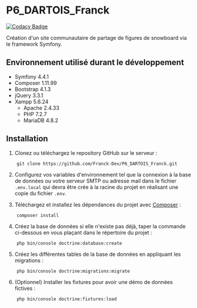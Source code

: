 # P6_DARTOIS_Franck

[![Codacy Badge](https://api.codacy.com/project/badge/Grade/4945f9c89b554816a4b29603eceaf0e6)](https://app.codacy.com/gh/Franck-Dev/P6_DARTOIS_Franck?utm_source=github.com&utm_medium=referral&utm_content=Franck-Dev/P6_DARTOIS_Franck&utm_campaign=Badge_Grade_Settings)

Création d'un site communautaire de partage de figures de snowboard via le framework Symfony.

## Environnement utilisé durant le développement
* Symfony 4.4.1
* Composer 1.11.99
* Bootstrap 4.1.3
* jQuery 3.3.1
* Xampp 5.6.24
    * Apache 2.4.33
    * PHP 7.2.7
    * MariaDB 4.8.2

## Installation
1. Clonez ou téléchargez le repository GitHub sur le serveur :
```
    git clone https://github.com/Franck-Dev/P6_DARTOIS_Franck.git
```
2. Configurez vos variables d'environnement tel que la connexion à la base de données ou votre serveur SMTP ou adresse mail dans le fichier `.env.local` qui devra être crée à la racine du projet en réalisant une copie du fichier `.env`.

3. Téléchargez et installez les dépendances du projet avec [Composer](https://getcomposer.org/download/) :
```
    composer install
```
4. Créez la base de données si elle n'existe pas déjà, taper la commande ci-dessous en vous plaçant dans le répertoire du projet :
```
    php bin/console doctrine:database:create
```
5. Créez les différentes tables de la base de données en appliquant les migrations :
```
    php bin/console doctrine:migrations:migrate
```
6. (Optionnel) Installer les fixtures pour avoir une démo de données fictives :
```
    php bin/console doctrine:fixtures:load
```

